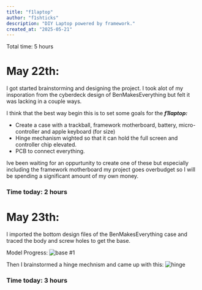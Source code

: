 ```yaml
---
title: "f1laptop"
author: "f1shticks"
description: "DIY Laptop powered by framework."
created_at: "2025-05-21"
---
```


Total time: 5 hours

# May 22th:
I got started brainstorming and designing the project. I took alot of my insporation from the cyberdeck design of BenMakesEverything but felt it was lacking in a couple ways. 

I think that the best way begin this is to set some goals for the  ***f1laptop:***
- Create a case with a trackball, framework motherboard, battery, micro-controller and apple keyboard (for size)
- Hinge mechanism wighted so that it can hold the full screen and controller chip elevated.
- PCB to connect everything.

Ive been waiting for an oppurtunity to create one of these but especially including the framework motherboard  my project goes overbudget so I will be spending a significant amount of my own money.

### Time today: 2 hours

# May 23th:
I imported the bottom design files of the BenMakesEverything case and traced the body and screw holes to get the base.

Model Progress:
![base #1](https://github.com/user-attachments/assets/f51792d4-027f-412a-a906-42774ec7267a)

Then I brainstormed a hinge mechnism and came up with this:
![hinge](https://github.com/user-attachments/assets/38a8428d-8099-4ea8-80d6-7ad70c207a42)

### Time today: 3 hours
